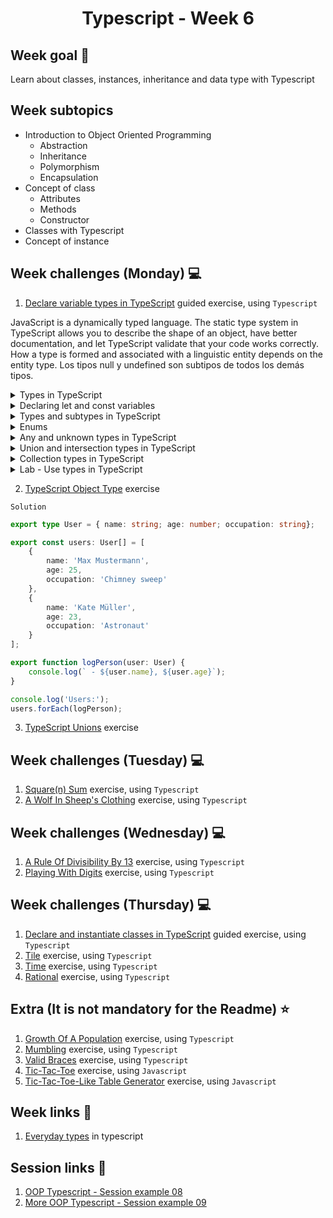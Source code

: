 <h1 align="center">Typescript - Week 6</h1>

## Week goal 🏁

<p>Learn about classes, instances, inheritance and data type with Typescript</p>

## Week subtopics

- Introduction to Object Oriented Programming
  - Abstraction
  - Inheritance
  - Polymorphism
  - Encapsulation
- Concept of class
  - Attributes
  - Methods
  - Constructor
- Classes with Typescript
- Concept of instance

## Week challenges (Monday) 💻

1. [Declare variable types in TypeScript](https://docs.microsoft.com/en-us/learn/modules/typescript-declare-variable-types/) guided exercise, using `Typescript`

JavaScript is a dynamically typed language. The static type system in TypeScript allows you to describe the shape of an object, have better documentation, and let TypeScript validate that your code works correctly. How a type is formed and associated with a linguistic entity depends on the entity type. Los tipos null y undefined son subtipos de todos los demás tipos.

<details>
<summary>Types in TypeScript</summary>
 
 The main benefit of Typescript is that it enables you to add static types to your JavaScript code. Types place static constraints on program entities, such as functions, variables, and properties, so that compilers and development tools can offer better verification and assistance during development.
</details>

<details>
<summary>Declaring let and const variables</summary>


ECMAScript 2015 added the let and const keywords for variable declaration in JavaScript, which eliminated some of the problems associated with the var keyword in previous versions. This change makes it possible to declare variables with block level scope and prevents you from declaring the same variable multiple times.

TypeScript encourages the use of the let and const keywords for variable declarations.

 `Note: let declarations can be done without initialization. const declarations are always initialized with a value. And const declarations, once assigned, can never be reassigned.`
 
 
 `Exercise - Type inference in TypeScript`
 
TypeScript now treats x as a number type. TypeScript also infers the type of y to be a number type because that is the type of the value used to initialize it. But what happens if you try to assign a different value type to it? And what happens to the variable z?

Open the Errors tab in the Playground so you can monitor for any errors.

Enter x = 1. This should work as expected with no errors.

Enter x = "one". As expected, this raises the error Type 'string' is not assignable to type 'number' because static type checking does not allow a string to be assigned to the variable.

Enter y = "one". You'll see that the same error is raised. This is because TypeScript has inferred that y is of type number.

Enter the variable name y followed by a period and you'll notice one more thing. Even though you didn't explicitly specify a type for the variable y, Intellisense is providing methods that only apply to a number type.

Enter z = 1 and z = "one". TypeScript accepted both but why? This works in the same way that it works in JavaScript because variable z can now accept any value assigned to it. (TypeScript has inferred the z is of type any because you did not assign a type or initialize it when it was declared. You'll learn more about the any type later.)

</details>

<details>
<summary>Types and subtypes in TypeScript</summary>
 
 `Any type:` All types in TypeScript are subtypes of a single top type called the any type. The any type is the one type that can represent any JavaScript value with no constraints.

`Primitive types:` The primitive types are the `boolean`, `number`, `string`, `void`, `null`, and `undefined` types along with user-defined enumeration or `enum` types. The void type exists purely to indicate the absence of a value, such as in a function with no return value. The null and undefined types are subtypes of all other types.

`Object types and type parameters`
The object types are all class, interface, array, and literal types (anything that is not a primitive type.)

Class and interface types are introduced through class and interface declarations and are referenced by the name given to them in their declarations. Class and interface types may be generic types that have one or more type parameters.

`Primitive types in TypeScript`

`Boolean type`

The most basic datatype is the true or false value, known as a boolean.
```typescript
let flag: boolean;
let yes = true;
let no = false;
```
`Number and BigInteger types`

As in JavaScript, all numbers in TypeScript are either floating point values or BigIntegers. These floating-point numbers get the type number, while BigIntegers get the type bigint
```typescript
let x: number;
let y = 0;
let z: number = 123.456;
let big: bigint = 100n;
```
`String type`

The string keyword represents sequences of characters stored as Unicode UTF-16 code units. Like JavaScript, TypeScript also uses double quotes (") or single quotes (') to surround string data.
```typescript
let s: string;
let empty = "";
let abc = 'abc';
```
In TypeScript, you can also use template strings, which can span multiple lines and have embedded expressions.
These strings are surrounded by the backtick/backquote ( ` ) character, and embedded expressions are of the form ${ expr }.
```typescript
let firstName: string = "Mateo";
let sentence: string = `My name is ${firstName}.
    I am new to TypeScript.`;
console.log(sentence); // My name is Mateo.
                           I am new to TypeScript.   
```
`The void, null, and undefined types`

JavaScript and TypeScript have two primitive values used to signal absent or uninitialized value: null and undefined. 
</details>

<details>
<summary>Enums</summary>

A helpful addition to the standard set of datatypes from JavaScript is the enumeration type, or enum.

Enumerations offer an easy way to work with sets of related constants. An `enum`, is a symbolic name for a set of values. Enumerations are treated as data types, and you can use them to create sets of constants for use with variables and properties.

`Using enumerations:`

- Helps reduce errors caused by transposing or mistyping numbers.
- Makes it easy to change values in the future.
- Makes code easier to read, which means it is less likely that errors will creep into it.
- Ensures forward compatibility. With enumerations, your code is less likely to fail if in the future someone changes the values corresponding to the member names.

Enums allow you to specify a list of available options. They're extremely useful when you have a set of values a particular variable type may take.

`Creating an enum`

Enums allow you to specify a list of available options. They're extremely useful when you have a set of values a particular variable type may take. Let's imagine you have field in a external database called ContractStatus, which contains numbers 1, 2, or 3, that represent the following contact statuses: Permanent, Temp, and Apprentice. We will create an enum with these values, and explore the TypeScript support.


- Create an enum to represent our scenario by entering the following:
```typescript
enum ContractStatus {
     Permanent,
     Temp,
     Apprentice
}
```

- Now, declare a variable for a new employee named employeeStatus of the type ContractStatus and assign "Temp". Display the result to the console.
```typescript
let employeeStatus: ContractStatus = ContractStatus.Temp;
console.log(employeeStatus);
```
- Select Run. Note the value displayed in the Log window. What value is returned?

- By default, enum values begin with a value of 0, so Permanent is 0, Temp is 1, and Apprentice is 2. If you want the values to start with a different value, in this case 1, specify that in the enum declaration. Make the following edits to have the enum start the values at 1.
```typescript
enum ContractStatus {
     Permanent = 1,
     Temp,
     Apprentice
}
```

- Rerun the code by selecting Run. Notice the value displayed is now 2.

- To display the name associated with the enum, we can use the indexer provided. Add the following to the bottom of your code:
```typescript
console.log(ContractStatus[employeeStatus]);
```
- Run the code. Notice the value Temp is displayed, which is the name of the enum for Temp or 2.

Object types and type parameters: The object types are all class, interface, array, and literal types (anything that is not a primitive type.)

Class and interface types are introduced through class and interface declarations and are referenced by the name given to them in their declarations.
</details>

<details>
<summary>Any and unknown types in TypeScript</summary>

`Any type`

 Is the one type that can represent any JavaScript value with no constraints. This can be useful when you're expecting a value from a third-party library or user inputs where the value is dynamic because the any type will allow you to reassign different types of values. And, as mentioned earlier, using the any type allows you to gradually migrate your JavaScript code to use static types in TypeScript

```typeScript
let randomValue: any = 10;
randomValue = 'Mateo';   // OK
randomValue = true;      // OK
```
When this example is compiled, it doesn't throw an error because the any type encompasses values of every possible type.

Using the any type in this example allows you to call:

- A property that doesn't exist for the type.
- randomValue as a function.
- A method that only applies to a string type.

Because randomValue is registered as any, all of the following examples are valid TypeScript and will not generate a compile-time error. 
```typeScript
console.log(randomValue.name);  // Logs "undefined" to the console
randomValue();                  // Returns "randomValue is not a function" error
randomValue.toUpperCase();      // Returns "randomValue is not a function" error
```

 `Important: Remember that all the convenience of any comes at the cost of losing type safety. Type safety is one of the main motivations for using TypeScript. You should avoid using any when it's not necessary.`

`Unknown type`

While flexible, the any type can cause unexpected errors. To address this, TypeScript introduced the unknown type.

The unknown type is similar to the any type in that any value is assignable to type unknown. However, you can't access any properties of an unknown type, nor can you call or construct them.

This example changes the any type in the previous example to unknown. It will now raise type check errors and prevent you from compiling the code until you take appropriate action to resolve them.

```typeScript
let randomValue: unknown = 10;
randomValue = true;
randomValue = 'Mateo';

console.log(randomValue.name);  // Error: Object is of type unknown
randomValue();                  // Error: Object is of type unknown
randomValue.toUpperCase();      // Error: Object is of type unknown
```

`Note The core difference between any and unknown is you are unable to interact with a variable of type unknown; doing so generates a compiler error.`

`Type assertion`

 A type assertion tells TypeScript you have performed any special checks that you need before calling the statement. It tells the compiler "trust me, I know what I’m doing." A type assertion is like a type cast in other languages, but it performs no special checking or restructuring of data. It has no runtime impact and is used purely by the compiler.

Type assertions have two forms. One is the `as`-syntax:

`(randomValue as string).toUpperCase();`

The other version is the "angle-bracket" syntax:

`(<string>randomValue).toUpperCase();`

`Note: as is the preferred syntax. Some applications of TypeScript, such as JSX, can get confused when using < > for type conversions.`

The following example performs the necessary check to determine that randomValue is a string before using type assertion to call the toUpperCase method.
```typescript
let randomValue: unknown = 10;

randomValue = true;
randomValue = 'Mateo';

if (typeof randomValue === "string") {
    console.log((randomValue as string).toUpperCase());    //* Returns MATEO to the console.
} else {
    console.log("Error - A string was expected here.");    //* Returns an error message.
}
```

TypeScript now assumes that you have made the necessary check. The type assertion says that randomValue should be treated as a string and then the toUpperCase method can be applied.


`Type guards`

The previous example demonstrates the use of typeof in the if block to examine the type of an expression at runtime. This is called a type guard.

You may be familiar with using typeof and instanceof in JavaScript to test for these conditions. TypeScript understands these conditions and will change type inference accordingly when used in an if block.
```typescript
Type	Predicate
string	typeof s === "string"
number	typeof n === "number"
boolean	typeof b === "boolean"
undefined	typeof undefined === "undefined"
function	typeof f === "function"
array	Array.isArray(a)
```

</details>

<details>
<summary>Union and intersection types in TypeScript</summary>

`Union types`

A union type describes a value that can be one of several types. This can be helpful when a value is not under your control (for example, values from a library, an API, or user input.)

The union types restrict the assignment of values to the specified types, whereas the any type has no restrictions. Another reason is Intellisense support.

A union type uses the vertical bar or pipe (`|`) to separate each type. In the following example, multiType can be a number or a boolean:
```typescript
let multiType: number | boolean;
multiType = 20;         //* Valid
multiType = true;       //* Valid
multiType = "twenty";   //* Invalid
```
Using `type guards`, you can easily work with a variable of a union type. In this example, the add function accepts two values that can be either a number or a string. If both values are number types, it adds them. If both are string types, it concatenates them. Otherwise, it raises an error.
```typescript
function add(x: number | string, y: number | string) {
    if (typeof x === 'number' && typeof y === 'number') {
        return x + y;
    }
    if (typeof x === 'string' && typeof y === 'string') {
        return x.concat(y);
    }
    throw new Error('Parameters must be numbers or strings');
}
console.log(add('one', 'two'));  //* Returns "onetwo"
console.log(add(1, 2));          //* Returns 3
console.log(add('one', 2));      //* Returns error
```
`Intersection types`

Are closely related to union types, but they are used very differently. An intersection type combines two or more types to create a new type that has all properties of the existing types. This allows you to add together existing types to get a single type that has all the features you need.

An Intersection type uses the ampersand (`&`) to separate each type.

Intersection types are most often used with interfaces. The following example defines two interfaces, Employee and Manager, and then creates a new intersection type called ManagementEmployee that combines the properties in both interfaces.

```typescript
interface Employee {
  employeeID: number;
  age: number;
}
interface Manager {
  stockPlan: boolean;
}
type ManagementEmployee = Employee & Manager;
let newManager: ManagementEmployee = {
    employeeID: 12345,
    age: 34,
    stockPlan: true
};
```
`Literal types`

A literal is a more concrete subtype of a collective type. What this means is that "Hello World" is a string, but a string is not "Hello World" inside the type system.

There are three sets of literal types available in TypeScript: string, number, and boolean. By using literal types, you can specify an exact value that a string, number, or boolean must have.

`What is literal narrowing?`

When you declare a variable using var or let in TypeScript, you are telling the compiler that there is the chance that this variable will change its contents. Declaring a variable with let types the variable (for example, as a string), allowing for an infinite number of potential values.

In contrast, using const to declare a variable will inform TypeScript that this object will never change. Declaring with const types it to the value (for example, "Hello World").

`Defining literal types`

Literal types are written as object, array, function, or constructor type literals and are used to compose new types from other types.

The best way to demonstrate the use of literal types is with an example. This type definition creates a literal type called testResult, which can contain one of three string values:
```typescript
type testResult = "pass" | "fail" | "incomplete";
let myResult: testResult;
myResult = "incomplete";    //* Valid
myResult = "pass";          //* Valid
myResult = "failure";       //* Invalid
```
When setting the value of the variable myResult, "incomplete" and "pass" are valid entries, while "failure" is not because it is not one of the items in the testResult type definition.

TypeScript also has numeric literal types, which act the same as the string literals above.

```typescript
type dice = 1 | 2 | 3 | 4 | 5 | 6;
let diceRoll: dice;
diceRoll = 1;    //* Valid
diceRoll = 2;    //* Valid
diceRoll = 7;    //* Invalid
```
You can also use boolean values when defining literal types, or any combination of types.

</details>
<details>
<summary>Collection types in TypeScript</summary>

`Arrays`

TypeScript, like JavaScript, allows you to work with arrays. Arrays can be written in one of two ways. In the first, you use the type of the elements followed by square brackets (`[ ]`) to denote an array of that element type:
```typescript
let list: number[] = [1, 2, 3];
let list: Array<number> = [1, 2, 3];
```
The second way uses a generic Array type, using the syntax Array<type>

There is no advantage to using one over the other so it's up to you to decide which syntax to use.

`Tuples`

Having an array of the same value types is useful, but sometimes you have an array that contains values of mixed types. For that purpose, TypeScript provides the Tuple type. To declare a Tuple, use the syntax variableName: [type, type, ...].

`Exercise - Tuples`
- Enter the following code to create a Tuple that contains a string and a number:
```typescript
let person1: [string, number] = ['Marcia', 35];
```
- Try to add another item to the array. For example:
```typescript
let person1: [string, number] = ['Marcia', 35, true];
```
- You'll see that an error is raised because the elements in the Tuple array are fixed. The person1 Tuple is an array that contains exactly one string value and one numeric value.

- Try switching the order of the items in the array. For example:
```typescript
let person1: [string, number] = [35, 'Marcia'];
```
- You'll see an error that indicates that the order of the values must match the order of the types.

</details>

<details>
<summary>Lab - Use types in TypeScript</summary>

```typescript
/*  EXERCISE 1
    TO DO: Modify the code to add types to the variable declarations. 
    The resulting JavaScript should look the same as the original example when you're done. */

let firstName;
let lastName;
let fullName;
let age;
let ukCitizen;

firstName = 'Rebecca';
lastName = 'Smith';
age = 42;
ukCitizen = false;
fullName = firstName + " " + lastName;

if (ukCitizen) {
    console.log("My name is " + fullName + ", I'm " + age + ", and I'm a citizen of the United Kingdom.");
} else {
    console.log("My name is " + fullName + ", I'm " + age + ", and I'm not a citizen of the United Kingdom.");
}
```

`Solution`
```typescript
let firstName;
let lastName;
let fullName;
let age;
let ukCitizen;

firstName = 'Rebecca';
lastName = 'Smith';
age = 42;
ukCitizen = false;
fullName = firstName + " " + lastName;

if (ukCitizen) {
    console.log("My name is " + fullName + ", I'm " + age + ", and I'm a citizen of the United Kingdom.");
} else {
    console.log("My name is " + fullName + ", I'm " + age + ", and I'm not a citizen of the United Kingdom.");
}
```

```typescript
/* EXERCISE 2
   TO DO: You can use types to ensure operation outcomes. Run the code as is and then modify 
   it to have strongly typed variables. Then, address any errors you find so that the result 
   returned to a is 12. */

let x;
let y;
let a;

x = 'five';
y = 7;
a = x + y;

console.log(a);
```
`Solution`
```typescript
let x: number;
let y: number;
let a: number;

x = 5;
y = 7;
a = x + y;

console.log(a);
```

```typescript
/* EXERCISE 3
   TO DO: In the following code, implement an enum type called Season that represents 
   the constants "Fall", "Winter", "Spring", and "Summer". Then, update the function so 
   you can pass in the season by referencing an item in the enum, for example 
   Season.Fall, instead of the literal string "Fall". */

function whichMonths(season) {
    let monthsInSeason: string;
    switch (season) {
        case "Fall":
            monthsInSeason = "September to November";
            break;
        case "Winter":
            monthsInSeason = "December to February";
            break;
        case "Spring":
            monthsInSeason = "March to May";
            break;
        case "Summer":
            monthsInSeason = "June to August";
    }
    return monthsInSeason;
}

console.log(whichMonths("Fall"));
```

`Solution`
```typescript
enum Seasons {
    FALL= 'Fall',
    WINTER= 'Winter',
    SPRING = 'Spring',
    SUMMER = 'Summer'
}


function whichMonths(season: Seasons) {

    let monthsInSeason: string = "";

    switch (season) {
        case "Fall":
            monthsInSeason = "September to November";
            break;
        case "Winter":
            monthsInSeason = "December to February";
            break;
        case "Spring":
            monthsInSeason = "March to May";
            break;
        case "Summer":
            monthsInSeason = "June to August";
    }

    return monthsInSeason;
}

console.log(whichMonths(Seasons.FALL));
```

```typescript
/* EXERCISE 4
   TO DO: Declare the array as the type to match the type of the items in the array. */

let randomNumbers;
let nextNumber;
for (let i = 0; i < 10; i++) {
    nextNumber = Math.floor(Math.random() * (100 - 1)) + 1;
    randomNumbers.push(nextNumber);
}

console.log(randomNumbers);
```
`Solution`
```typescript
 let randomNumbers: number[] = [];
   let nextNumber: number;
   
   for (let i = 0; i < 10; i++) {
       nextNumber = Math.floor(Math.random() * (100 - 1)) + 1;
       randomNumbers.push(nextNumber);
   }
   
   console.log(randomNumbers);
```
</details>




2. [TypeScript Object Type](https://typescript-exercises.github.io/#exercise=1) exercise

`Solution`

```typescript
export type User = { name: string; age: number; occupation: string};

export const users: User[] = [
    {
        name: 'Max Mustermann',
        age: 25,
        occupation: 'Chimney sweep'
    },
    {
        name: 'Kate Müller',
        age: 23,
        occupation: 'Astronaut'
    }
];

export function logPerson(user: User) {
    console.log(` - ${user.name}, ${user.age}`);
}

console.log('Users:');
users.forEach(logPerson);
```

3. [TypeScript Unions](https://typescript-exercises.github.io/#exercise=2) exercise






## Week challenges (Tuesday) 💻

1. [Square(n) Sum](./exercises/e00/desc) exercise, using `Typescript`
2. [A Wolf In Sheep's Clothing](./exercises/e03/desc) exercise, using `Typescript`

## Week challenges (Wednesday) 💻

1. [A Rule Of Divisibility By 13](./exercises/e04/desc) exercise, using `Typescript`
2. [Playing With Digits](./exercises/e05/desc) exercise, using `Typescript`


## Week challenges (Thursday) 💻

1. [Declare and instantiate classes in TypeScript](https://docs.microsoft.com/en-us/learn/modules/typescript-declare-instantiate-classes/) guided exercise, using `Typescript`
2. [Tile](./exercises/e09/desc) exercise, using `Typescript`
3. [Time](./exercises/e10/desc) exercise, using `Typescript`
4. [Rational](./exercises/e11/desc) exercise, using `Typescript`

## Extra (It is not mandatory for the Readme) ⭐
1. [Growth Of A Population](./exercises/e01/desc) exercise, using `Typescript`
2. [Mumbling](./exercises/e02/desc) exercise, using `Typescript`
3. [Valid Braces](./exercises/e06/desc) exercise, using `Typescript`
4. [Tic-Tac-Toe](./exercises/e07/desc) exercise, using `Javascript`
5. [Tic-Tac-Toe-Like Table Generator](./exercises/e08/desc) exercise, using `Javascript`


## Week links 🔗

1. [Everyday types](https://www.typescriptlang.org/docs/handbook/2/everyday-types.html) in typescript

## Session links 🔗

1. [OOP Typescript - Session example 08](https://github.com/corecodeio/funda03-e08)
2. [More OOP Typescript - Session example 09](https://github.com/corecodeio/funda03-e09)
